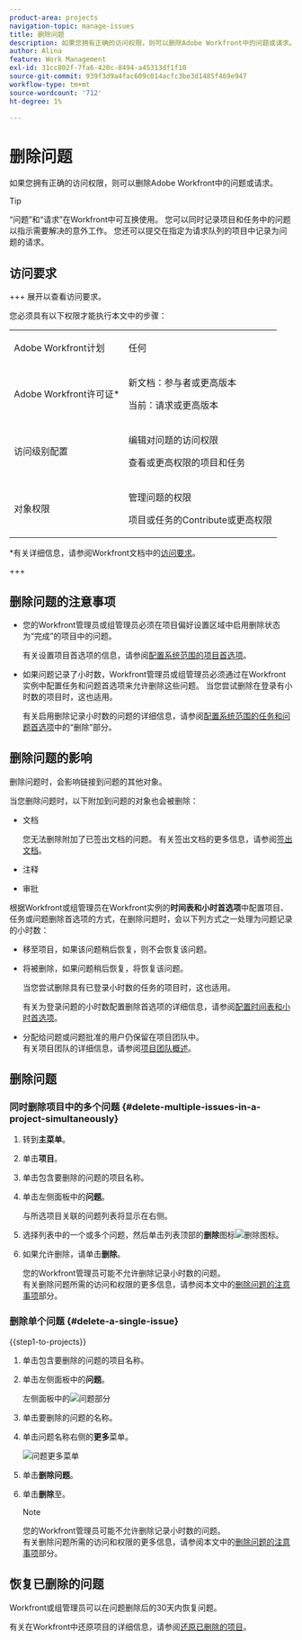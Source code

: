 ```yaml
---
product-area: projects
navigation-topic: manage-issues
title: 删除问题
description: 如果您拥有正确的访问权限，则可以删除Adobe Workfront中的问题或请求。
author: Alina
feature: Work Management
exl-id: 31cc802f-7fa6-420c-8494-a45313df1f10
source-git-commit: 939f3d9a4fac609c014acfc3be3d1485f469e947
workflow-type: tm+mt
source-wordcount: '712'
ht-degree: 1%

---
```


# 删除问题

<!--Audited: 05/2025-->

如果您拥有正确的访问权限，则可以删除Adobe Workfront中的问题或请求。

>[!TIP]
>
>“问题”和“请求”在Workfront中可互换使用。 您可以同时记录项目和任务中的问题以指示需要解决的意外工作。 您还可以提交在指定为请求队列的项目中记录为问题的请求。

## 访问要求

+++ 展开以查看访问要求。

您必须具有以下权限才能执行本文中的步骤：

<table style="table-layout:auto"> 
 <col> 
 <col> 
 <tbody> 
  <tr> 
   <td role="rowheader">Adobe Workfront计划</td> 
   <td> <p>任何</p> </td> 
  </tr> 
  <tr> 
   <td role="rowheader">Adobe Workfront许可证*</td> 
   <td> <p>新文档：参与者或更高版本</p>
   <p>当前：请求或更高版本</p>
 </td> 
  </tr> 
  <tr> 
   <td role="rowheader">访问级别配置</td> 
   <td> <p>编辑对问题的访问权限</p> <p>查看或更高权限的项目和任务</p>  </td> 
  </tr> 
  <tr> 
   <td role="rowheader">对象权限</td> 
   <td> <p>管理问题的权限</p> <p>项目或任务的Contribute或更高权限</p> </td> 
  </tr> 
 </tbody> 
</table>

*有关详细信息，请参阅Workfront文档中的[访问要求](/help/quicksilver/administration-and-setup/add-users/access-levels-and-object-permissions/access-level-requirements-in-documentation.md)。

+++

## 删除问题的注意事项

* 您的Workfront管理员或组管理员必须在项目偏好设置区域中启用删除状态为“完成”的项目中的问题。

  有关设置项目首选项的信息，请参阅[配置系统范围的项目首选项](../../../administration-and-setup/set-up-workfront/configure-system-defaults/set-project-preferences.md)。

* 如果问题记录了小时数，Workfront管理员或组管理员必须通过在Workfront实例中配置任务和问题首选项来允许删除这些问题。 当您尝试删除在登录有小时数的项目时，这也适用。

  有关启用删除记录小时数的问题的详细信息，请参阅[配置系统范围的任务和问题首选项](../../../administration-and-setup/set-up-workfront/configure-system-defaults/set-task-issue-preferences.md)中的“删除”部分。


## 删除问题的影响

删除问题时，会影响链接到问题的其他对象。

当您删除问题时，以下附加到问题的对象也会被删除：

* 文档

  您无法删除附加了已签出文档的问题。 有关签出文档的更多信息，请参阅[签出文档](../../../documents/managing-documents/check-out-documents.md)。

* 注释
* 审批

根据Workfront或组管理员在Workfront实例的&#x200B;**时间表和小时首选项**&#x200B;中配置项目、任务或问题删除首选项的方式，在删除问题时，会以下列方式之一处理为问题记录的小时数：

* 移至项目，如果该问题稍后恢复，则不会恢复该问题。
* 将被删除，如果问题稍后恢复，将恢复该问题。

  当您尝试删除具有已登录小时数的任务的项目时，这也适用。

  <!--
  <MadCap:conditionalText data-mc-conditions="QuicksilverOrClassic.Draft mode">
  <span data-mc-conditions="QuicksilverOrClassic.Quicksilver">(this is not possible in classic)</span>
  </MadCap:conditionalText>
  -->

  有关为登录问题的小时数配置删除首选项的详细信息，请参阅[配置时间表和小时首选项](../../../administration-and-setup/set-up-workfront/configure-timesheets-schedules/timesheet-and-hour-preferences.md)。

* 分配给问题或问题批准的用户仍保留在项目团队中。\
  有关项目团队的详细信息，请参阅[项目团队概述](../../../manage-work/projects/planning-a-project/project-team-overview.md)。

## 删除问题

### 同时删除项目中的多个问题  {#delete-multiple-issues-in-a-project-simultaneously}

1. 转到&#x200B;**主菜单**。
1. 单击&#x200B;**项目**。
1. 单击包含要删除的问题的项目名称。
1. 单击左侧面板中的&#x200B;**问题**。

   与所选项目关联的问题列表将显示在右侧。
1. 选择列表中的一个或多个问题，然后单击列表顶部的&#x200B;**删除**&#x200B;图标![删除图标](assets/delete.png)。

1. 如果允许删除，请单击&#x200B;**删除**。

   您的Workfront管理员可能不允许删除记录小时数的问题。\
   有关删除问题所需的访问和权限的更多信息，请参阅本文中的[删除问题的注意事项](#considerations-for-deleting-issues)部分。

### 删除单个问题 {#delete-a-single-issue}

{{step1-to-projects}}

1. 单击包含要删除的问题的项目名称。
1. 单击左侧面板中的&#x200B;**问题**。

   左侧面板中的![问题部分](assets/qs-issues-icon-highlighted-on-project-350x278.png)

1. 单击要删除的问题的名称。
1. 单击问题名称右侧的&#x200B;**更多**&#x200B;菜单。

   ![问题更多菜单](assets/qs-issue-more-menu-highlighted-350x469.png)

1. 单击&#x200B;**删除问题**。
1. 单击&#x200B;**删除**&#x200B;至。

   >[!NOTE]
   >
   >  您的Workfront管理员可能不允许删除记录小时数的问题。\
   >  有关删除问题所需的访问和权限的更多信息，请参阅本文中的[删除问题的注意事项](#considerations-for-deleting-issues)部分。

## 恢复已删除的问题

Workfront或组管理员可以在问题删除后的30天内恢复问题。

有关在Workfront中还原项目的详细信息，请参阅[还原已删除的项目](../../../administration-and-setup/manage-workfront/manage-deleted-items/restore-deleted-items.md)。
